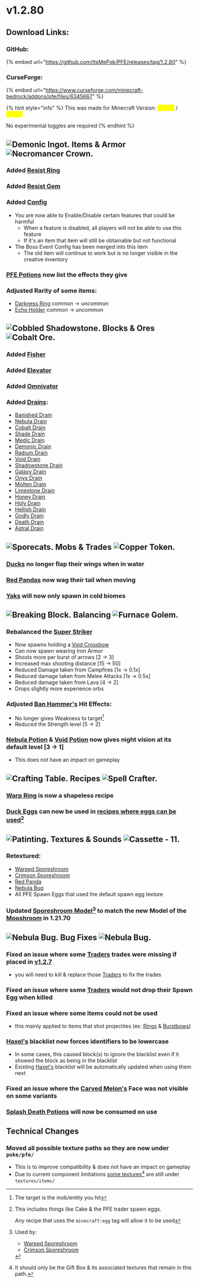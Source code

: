 # v1.2.80

## Download Links:

### GitHub:

{% embed url="https://github.com/ItsMePok/PFE/releases/tag/1.2.80" %}

### CurseForge:

{% embed url="https://www.curseforge.com/minecraft-bedrock/addons/pfe/files/6345667" %}

{% hint style="info" %}
This was made for Minecraft Version: <mark style="color:yellow;">1.21.60</mark> / <mark style="color:yellow;">1.21.70</mark>

No experimental toggles are required
{% endhint %}

## <img src="https://github.com/user-attachments/assets/2332c89f-38d6-4a08-944a-9421758259aa" alt="Demonic Ingot." data-size="line"> **Items & Armor** <img src="https://github.com/user-attachments/assets/f4ee359f-7a23-44ba-8981-6c5bbdac1725" alt="Necromancer Crown." data-size="line">

### Added [Resist Ring](../../tools/rings/resist-ring.md)

### Added [Resist Gem](../../items/gems/resist-gem.md)

### Added [Config](../../configs-uis-events/config.md)

* You are now able to Enable/Disable certain features that could be harmful
  * When a feature is disabled, all players will not be able to use this feature
  * If it's an item that item will still be obtainable but not functional
* The Boss Event Config has been merged into this item
  * The old item will continue to work but is no longer visible in the creative inventory

### [PFE Potions](../../items/potions/) now list the effects they give

### Adjusted Rarity of some items:

* [Darkness Ring](../../tools/rings/darkness-ring.md) common → uncommon
* [Echo Holder](../../items/gem-holders/echo-holder.md) common → uncommon

## <picture><source srcset="https://github.com/user-attachments/assets/6486505d-81ca-429e-bfce-efaf6951d131" media="(prefers-color-scheme: dark)"><img src="https://github.com/user-attachments/assets/e2de3a29-7821-4724-8fc7-cb7d1a1a653d" alt="Cobbled Shadowstone." data-size="line"></picture> **Blocks & Ores** <picture><source srcset="https://github.com/user-attachments/assets/b764cf3c-bec6-4819-9412-f69c94e783e5" media="(prefers-color-scheme: dark)"><img src="https://github.com/user-attachments/assets/8358f27d-dcc5-48c1-b9b8-ed6a006f53d2" alt="Cobalt Ore." data-size="line"></picture>

### Added [Fisher](../../blocks/automation/fisher.md)

### Added [Elevator](../../blocks/automation/elevator.md)

### Added [Omnivator](../../blocks/automation/omnivator.md)

### Added [Drains](../../blocks/drains/):

* [Banished Drain](../../blocks/drains/banished-drain.md)
* [Nebula Drain](../../blocks/drains/nebula-drain.md)
* [Cobalt Drain](../../blocks/drains/cobalt-drain.md)
* [Shade Drain](../../blocks/drains/shade-drain.md)
* [Medic Drain](../../blocks/drains/medic-drain.md)
* [Demonic Drain](../../blocks/drains/demonic-drain.md)
* [Radium Drain](../../blocks/drains/radium-drain.md)
* [Void Drain](../../blocks/drains/void-drain.md)
* [Shadowstone Drain](../../blocks/drains/shadowstone-drain.md)
* [Galaxy Drain](../../blocks/drains/galaxy-drain.md)
* [Onyx Drain](../../blocks/drains/onyx-drain.md)
* [Molten Drain](../../blocks/drains/molten-drain.md)
* [Limestone Drain](../../blocks/drains/limestone-drain.md)
* [Honey Drain](../../blocks/drains/honey-drain.md)
* [Holy Drain](../../blocks/drains/holy-drain.md)
* [Hellish Drain](../../blocks/drains/hellish-drain.md)
* [Godly Drain](../../blocks/drains/godly-drain.md)
* [Death Drain](../../blocks/drains/death-drain.md)
* [Astral Drain](../../blocks/drains/astal-drain.md)

## <img src="https://github.com/user-attachments/assets/15ba3571-0d2f-4161-ab74-d551529a8cc2" alt="Sporecats." data-size="line"> **Mobs & Trades** <img src="https://github.com/user-attachments/assets/71902e4d-6d22-40b3-ba69-69b5b348f73e" alt="Copper Token." data-size="line">

### [Ducks](../../mobs/passive-mobs/duck.md) no longer flap their wings when in water

### [Red Pandas](../../mobs/neutral-mobs/red-panda.md) now wag their tail when moving

### [Yaks](../../mobs/passive-mobs/yak.md) will now only spawn in cold biomes

## <img src="https://github.com/user-attachments/assets/d1e653c0-4330-48e7-afc4-19c7eb52cb95" alt="Breaking Block." data-size="line"> **Balancing** <img src="https://github.com/user-attachments/assets/928dc5bb-5e1a-4c1d-a92c-309b8e397a9a" alt="Furnace Golem." data-size="line">

### Rebalanced the [Super Striker](../../mobs/bosses/super-striker.md)

* Now spawns holding a [Void Crossbow](../../weapons/crossbow/void-crossbow.md)
* Can now spawn wearing Iron Armor
* Shoots more per burst of arrows \[2 → 3]
* Increased max shooting distance \[15 → 50]
* Reduced Damage taken from Campfires \[1x → 0.1x]
* Reduced damage taken from Melee Attacks \[1x → 0.5x]
* Reduced damage taken from Lava \[4 → 2]
* Drops slightly more experience orbs

### Adjusted [Ban Hammer's](../../tools/ban-hammer/) Hit Effects:

* No longer gives Weakness to target[^1]
* Reduced the Strength level \[5 → 2]

### [Nebula Potion](../../items/potions/nebula-potion.md) & [Void Potion](../../items/potions/void-potion.md) now gives night vision at its default level \[3 → 1]

* This does not have an impact on gameplay

## <img src="https://minecraft.wiki/images/thumb/Crafting_Table_JE4_BE3.png/150px-Crafting_Table_JE4_BE3.png?5767f" alt="Crafting Table." data-size="line"> **Recipes** <img src="https://files.gitbook.com/v0/b/gitbook-x-prod.appspot.com/o/spaces%2FoRbYFakTMIUgDeJx6IfE%2Fuploads%2FPbs9tLtuJgBMYHus6s9I%2Fspell_crafter.png?alt=media&#x26;token=1ed47dbb-714e-4e29-9c12-d583227055c9" alt="Spell Crafter." data-size="line">

### [Warp Ring](../../tools/rings/warp-ring.md) is now a shapeless recipe

### [Duck Eggs](../../items/misc/duck-egg.md) can now be used in [recipes where eggs can be used](#user-content-fn-2)[^2]

## <img src="https://minecraft.wiki/images/thumb/Painting_JE2_BE2.png/150px-Painting_JE2_BE2.png?45334" alt="Patinting." data-size="line"> **Textures & Sounds**﻿﻿ <picture><source srcset="https://github.com/user-attachments/assets/34b07696-af86-4a48-bf19-a97ab0dc4516" media="(prefers-color-scheme: dark)"><img src="https://github.com/user-attachments/assets/2899fc15-710e-4530-a3f3-17b87699a2a6" alt="Cassette - 11." data-size="line"></picture>

### Retextured:

* [Warped Sporeshroom](../../mobs/passive-mobs/warped-sporeshroom.md)
* [Crimson Sporeshroom](../../mobs/passive-mobs/crimson-sporeshroom.md)
* [Red Panda](../../mobs/neutral-mobs/red-panda.md)
* [Nebula Bug](../../mobs/hostile-mobs/nebula-bug.md)
* All PFE Spawn Eggs that used the default spawn egg texture

### Updated [Sporeshroom Model](#user-content-fn-3)[^3] to match the new Model of the [Mooshroom](https://minecraft.wiki/w/Mooshroom) in 1.21.70



## <img src="https://github.com/user-attachments/assets/67865697-1f10-48c2-a6fa-f8f0709bea94" alt="Nebula Bug." data-size="line"> **Bug Fixes**  <img src="https://github.com/user-attachments/assets/67865697-1f10-48c2-a6fa-f8f0709bea94" alt="Nebula Bug." data-size="line">

### Fixed an issue where some [Traders](../../mobs/traders/) trades were missing if placed in [v1.2.7](v1.2.7.md)

* you will need to kill & replace those [Traders](../../mobs/traders/) to fix the trades

### Fixed an issue where some [Traders](../../mobs/traders/) would not drop their Spawn Egg when killed

### Fixed an issue where some items could not be used

* this mainly applied to items that shot projectiles (ex: [Rings](../../tools/rings/) & [Burstbows](../../weapons/burstbows/))

### [Haxel's](../../tools/haxel/) blacklist now forces identifiers to be lowercase

* In some cases, this caused block(s) to ignore the blacklist even if it showed the block as being in the blacklist
* Existing [Haxel's](../../tools/haxel/) blacklist will be automatically updated when using them next

### Fixed an issue where the [Carved Melon's](../../blocks/melons/) Face was not visible on some variants

### [Splash Death Potions](../../items/potions/splash-death-potion.md) will now be consumed on use

## **Technical Changes**

### Moved all possible texture paths so they are now under `poke/pfe/`

* This is to improve compatibility & does not have an impact on gameplay
* Due to current component limitations [some textures](#user-content-fn-4)[^4] are still under `textures/items/`

[^1]: The target is the mob/entity you hit

[^2]: This includes things like Cake & the PFE trader spawn eggs.



    Any recipe that uses the `minecraft:egg` tag will allow it to be used

[^3]: Used by:

    * [Warped Sporeshroom](../../mobs/passive-mobs/warped-sporeshroom.md)

    - [Crimson Sporeshroom](../../mobs/passive-mobs/crimson-sporeshroom.md)

[^4]: It should only be the Gift Box & its associated textures that remain in this path.
